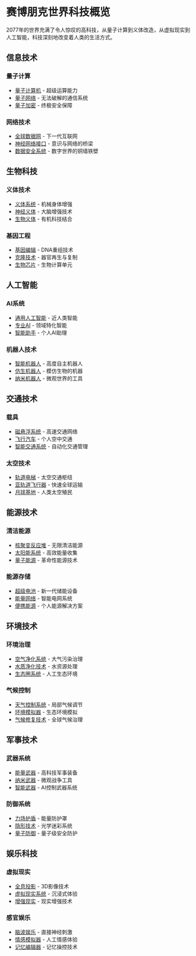 # 赛博朋克世界科技概览

2077年的世界充满了令人惊叹的高科技，从量子计算到义体改造，从虚拟现实到人工智能，科技深刻地改变着人类的生活方式。

## 信息技术

### 量子计算
- [量子计算机](/科技/量子计算机.md) - 超级运算能力
- [量子网络](/科技/量子网络.md) - 无法破解的通信系统
- [量子加密](/科技/量子加密.md) - 终极安全保障

### 网络技术
- [全球数据网](/科技/全球数据网.md) - 下一代互联网
- [神经网络接口](/科技/神经网络接口.md) - 意识与网络的桥梁
- [数据安全系统](/科技/数据安全系统.md) - 数字世界的铜墙铁壁

## 生物科技

### 义体技术
- [义体系统](/科技/义体系统.md) - 机械身体增强
- [神经义体](/科技/神经义体.md) - 大脑增强技术
- [生物义体](/科技/生物义体.md) - 有机科技结合

### 基因工程
- [基因编辑](/科技/基因编辑.md) - DNA重组技术
- [克隆技术](/科技/克隆技术.md) - 器官再生与复制
- [生物芯片](/科技/生物芯片.md) - 生物计算单元

## 人工智能

### AI系统
- [通用人工智能](/科技/通用人工智能.md) - 近人类智能
- [专业AI](/科技/专业AI.md) - 领域特化智能
- [智能助手](/科技/智能助手.md) - 个人AI助理

### 机器人技术
- [智能机器人](/科技/智能机器人.md) - 高度自主机器人
- [仿生机器人](/科技/仿生机器人.md) - 模仿生物的机器
- [纳米机器人](/科技/纳米机器人.md) - 微观世界的工具

## 交通技术

### 载具
- [磁悬浮系统](/科技/磁悬浮系统.md) - 高速交通网络
- [飞行汽车](/科技/飞行汽车.md) - 个人空中交通
- [智能交通系统](/科技/智能交通系统.md) - 自动化交通管理

### 太空技术
- [轨道电梯](/科技/轨道电梯.md) - 太空交通枢纽
- [亚轨道飞行器](/科技/亚轨道飞行器.md) - 快速全球运输
- [月球基地](/科技/月球基地.md) - 人类太空殖民

## 能源技术

### 清洁能源
- [核聚变反应堆](/科技/核聚变反应堆.md) - 无限清洁能源
- [太阳能系统](/科技/太阳能系统.md) - 高效能量收集
- [量子能源](/科技/量子能源.md) - 革命性能源技术

### 能源存储
- [超级电池](/科技/超级电池.md) - 新一代储能设备
- [能量网络](/科技/能量网络.md) - 智能电网系统
- [便携能源](/科技/便携能源.md) - 个人能源解决方案

## 环境技术

### 环境治理
- [空气净化系统](/科技/空气净化系统.md) - 大气污染治理
- [水质净化技术](/科技/水质净化技术.md) - 水资源处理
- [生态圈系统](/科技/生态圈系统.md) - 人工生态环境

### 气候控制
- [天气控制系统](/科技/天气控制系统.md) - 局部气候调节
- [环境模拟器](/科技/环境模拟器.md) - 生态环境模拟
- [气候修复技术](/科技/气候修复技术.md) - 全球气候治理

## 军事技术

### 武器系统
- [能量武器](/科技/能量武器.md) - 高科技军事装备
- [纳米武器](/科技/纳米武器.md) - 微观战争工具
- [智能武器](/科技/智能武器.md) - AI控制武器系统

### 防御系统
- [力场护盾](/科技/力场护盾.md) - 能量防护罩
- [隐形技术](/科技/隐形技术.md) - 光学迷彩系统
- [量子防御](/科技/量子防御.md) - 量子级安全防护

## 娱乐科技

### 虚拟现实
- [全息投影](/科技/全息投影.md) - 3D影像技术
- [虚拟现实系统](/科技/虚拟现实系统.md) - 沉浸式体验
- [增强现实](/科技/增强现实.md) - 现实增强技术

### 感官娱乐
- [脑波娱乐](/科技/脑波娱乐.md) - 直接神经刺激
- [情感模拟器](/科技/情感模拟器.md) - 人工情感体验
- [记忆编辑器](/科技/记忆编辑器.md) - 记忆操控技术
